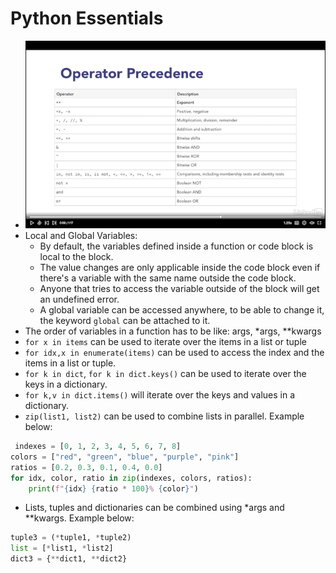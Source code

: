 # Python Essentials

* ![Operator Precedence](images/OperatorPrecedence.png)
* Local and Global Variables:
  * By default, the variables defined inside a function or code block is local to the block.
  * The value changes are only applicable inside the code block even if there's a variable with the same name outside the code block.
  * Anyone that tries to access the variable outside of the block will get an undefined error.
  * A global variable can be accessed anywhere, to be able to change it, the keyword ` global ` can be attached to it.
* The order of variables in a function has to be like: args, *args, **kwargs
* `for x in items` can be used to iterate over the items in a list or tuple
* `for idx,x in enumerate(items)` can be used to access the index and the items in a list or tuple.
* `for k in dict`, `for k in dict.keys()` can be used to iterate over the keys in a dictionary.
* `for k,v in dict.items()` will iterate over the keys and values in a dictionary.
* `zip(list1, list2)`  can be used to combine lists in parallel. Example below:

```python
 indexes = [0, 1, 2, 3, 4, 5, 6, 7, 8]
colors = ["red", "green", "blue", "purple", "pink"]
ratios = [0.2, 0.3, 0.1, 0.4, 0.0]
for idx, color, ratio in zip(indexes, colors, ratios):
    print(f"{idx} {ratio * 100}% {color}")
```

* Lists, tuples and dictionaries can be combined using *args and **kwargs. Example below:

```python
tuple3 = (*tuple1, *tuple2)
list = [*list1, *list2]
dict3 = {**dict1, **dict2}
```

